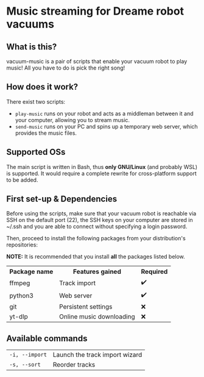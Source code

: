 # Music streaming for Dreame robot vacuums

## What is this?

vacuum-music is a pair of scripts that enable your vacuum robot to play music! All you have to do is pick the right song!

## How does it work?

There exist two scripts:
- `play-music` runs on your robot and acts as a middleman between it and your computer, allowing you to stream music.
- `send-music` runs on your PC and spins up a temporary web server, which provides the music files.

## Supported OSs

The main script is written in Bash, thus **only GNU/Linux** (and probably WSL) is supported. It would require a complete rewrite for cross-platform support to be added.

## First set-up & Dependencies

Before using the scripts, make sure that your vacuum robot is reachable via SSH on the default port (22), the SSH keys on your computer are stored in ~/.ssh and you are able to connect without specifying a login password.

Then, proceed to install the following packages from your distribution's repositories:

**NOTE:** It is recommended that you install **all** the packages listed below.

<table>
    <th>Package name</th>
    <th>Features gained</th>
    <th>Required</th>
    <tr>
        <td>ffmpeg</td>
        <td>Track import</td>
        <td>✔️</td>
    </tr>
    <tr>
        <td>python3</td>
        <td>Web server</td>
        <td>✔️</td>
    </tr>
    <tr>
        <td>git</td>
        <td>Persistent settings</td>
        <td>❌</td>
    </tr>
    <tr>
        <td>yt-dlp</td>
        <td>Online music downloading</td>
        <td>❌</td>
    </tr>
</table>

## Available commands

<table>
    <tr>
        <td><code>-i, --import</code></td>
        <td>Launch the track import wizard</td>
    </tr>
    <tr>
        <td><code>-s, --sort</code></td>
        <td>Reorder tracks</td>
    </tr>
</table>